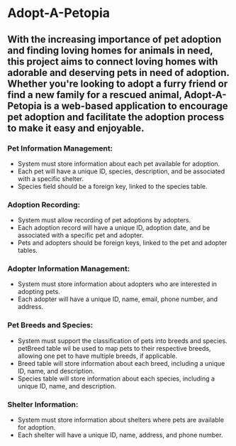 # Adopt-A-Petopia

## With the increasing importance of pet adoption and finding loving homes for animals in need, this project aims to connect loving homes with adorable and deserving pets in need of adoption. Whether you're looking to adopt a furry friend or find a new family for a rescued animal, Adopt-A-Petopia is a web-based application to encourage pet adoption and facilitate the adoption process to make it easy and enjoyable.

### Pet Information Management:
* System must store information about each pet available for adoption.
* Each pet will have a unique ID, species, description, and be associated with a specific shelter.
* Species field should be a foreign key, linked to the species table.

### Adoption Recording:
* System must allow recording of pet adoptions by adopters.
* Each adoption record will have a unique ID, adoption date, and be associated with a specific pet and adopter.
* Pets and adopters should be foreign keys, linked to the pet and adopter tables.

### Adopter Information Management:
* System must store information about adopters who are interested in adopting pets.
* Each adopter will have a unique ID, name, email, phone number, and address.

### Pet Breeds and Species:
* System must support the classification of pets into breeds and species.
petBreed table wil be used to map pets to their respective breeds, allowing one pet to have multiple breeds, if applicable.
* Breed table will store information about each breed, including a unique ID, name, and description.
* Species table will store information about each species, including a unique ID, name, and description.

### Shelter Information:
* System must store information about shelters where pets are available for adoption.
* Each shelter will have a unique ID, name, address, and phone number.
